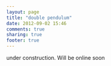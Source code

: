```yaml
---
layout: page
title: "double pendulum"
date: 2012-09-02 15:46
comments: true
sharing: true
footer: true
---
```


under construction. Will be online soon
